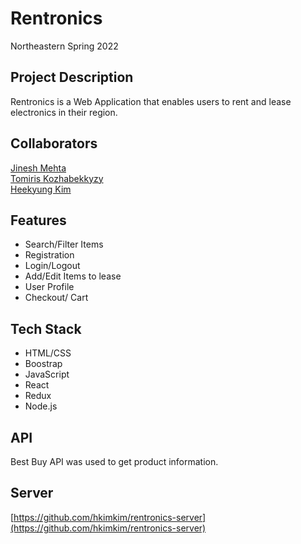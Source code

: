 # Rentronics

Northeastern Spring 2022

## Project Description
Rentronics is a Web Application that enables users to rent and lease electronics in their region.  

[]()

## Collaborators

[Jinesh Mehta](https://github.com/mehtajinesh)  
[Tomiris Kozhabekkyzy](https://github.com/tomirisk)  
[Heekyung Kim](https://github.com/hkimkim)  

## Features
- Search/Filter Items
- Registration
- Login/Logout
- Add/Edit Items to lease
- User Profile
- Checkout/ Cart

## Tech Stack  
- HTML/CSS
- Boostrap
- JavaScript
- React
- Redux
- Node.js

## API 

Best Buy API was used to get product information.

## Server
[https://github.com/hkimkim/rentronics-server](https://github.com/hkimkim/rentronics-server)


